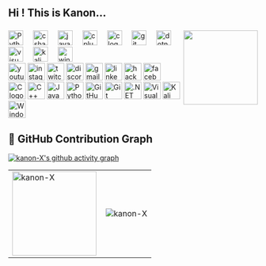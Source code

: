 

<!--
**kanon-X/kanon-X** is a ✨ _special_ ✨ repository because its `README.md` (this file) appears on your GitHub profile.

Here are some ideas to get you started:

- 🔭 I’m currently working on ...
- 🌱 I’m currently learning ...
- 👯 I’m looking to collaborate on ...
- 🤔 I’m looking for help with ...
- 💬 Ask me about ...
- 📫 How to reach me: ...
- 😄 Pronouns: ...
- ⚡ Fun fact: ...
-->
<h2 align="left">Hi ! This is Kanon...</h2>

###

<img align="right" height="150" src="https://count.getloli.com/@:name"  />

###

<div align="left">
 

  <!-- Python -->
<img src="https://cdn.jsdelivr.net/npm/@programming-languages-logos/python@0.0.0/python.png" height="30" alt="Python logo" />
<img width="12" />


  <!-- C# -->
  <img src="https://cdn.jsdelivr.net/gh/devicons/devicon/icons/csharp/csharp-original.svg" height="30" alt="csharp logo" />
  <img width="12" />

  <!-- Java -->
  <img src="https://cdn.jsdelivr.net/gh/devicons/devicon/icons/java/java-original.svg" height="30" alt="java logo" />
  <img width="12" />

  <!-- C++ -->
  <img src="https://cdn.jsdelivr.net/gh/devicons/devicon/icons/cplusplus/cplusplus-original.svg" height="30" alt="cplusplus logo" />
  <img width="12" />

  <!-- C -->
  <img src="https://cdn.jsdelivr.net/gh/devicons/devicon/icons/c/c-original.svg" height="30" alt="c logo" />
  <img width="12" />


  <!-- Git -->
  <img src="https://cdn.jsdelivr.net/gh/devicons/devicon/icons/git/git-original.svg" height="30" alt="git logo" />
  <img width="12" />

  <!-- .NET -->
  <img src="https://cdn.jsdelivr.net/gh/devicons/devicon/icons/dot-net/dot-net-original.svg" height="30" alt="dotnet logo" />
  <img width="12" />

  <!-- Visual Studio -->
  <img src="https://cdn.jsdelivr.net/gh/devicons/devicon/icons/visualstudio/visualstudio-plain.svg" height="30" alt="visual studio logo" />
  <img width="12" />

  <!-- Kali Linux -->
  <img src="https://cdn.jsdelivr.net/gh/devicons/devicon/icons/linux/linux-original.svg" height="30" alt="kali linux logo" />
  <img width="12" />

  <!-- Windows -->
  <img src="https://cdn.jsdelivr.net/gh/devicons/devicon/icons/windows8/windows8-original.svg" height="30" alt="windows logo" />
</div>

<div align="left">
  <img src="https://img.shields.io/static/v1?message=Youtube&logo=youtube&label=&color=FF0000&logoColor=white&labelColor=&style=for-the-badge" height="35" alt="youtube logo"  />
  <img src="https://img.shields.io/static/v1?message=Instagram&logo=instagram&label=&color=E4405F&logoColor=white&labelColor=&style=for-the-badge" height="35" alt="instagram logo"  />
  <img src="https://img.shields.io/static/v1?message=Twitch&logo=twitch&label=&color=9146FF&logoColor=white&labelColor=&style=for-the-badge" height="35" alt="twitch logo"  />
  <img src="https://img.shields.io/static/v1?message=Discord&logo=discord&label=&color=7289DA&logoColor=white&labelColor=&style=for-the-badge" height="35" alt="discord logo"  />
  <img src="https://img.shields.io/static/v1?message=Gmail&logo=gmail&label=&color=D14836&logoColor=white&labelColor=&style=for-the-badge" height="35" alt="gmail logo"  />
  <img src="https://img.shields.io/static/v1?message=LinkedIn&logo=linkedin&label=&color=0077B5&logoColor=white&labelColor=&style=for-the-badge" height="35" alt="linkedin logo"  />
  <img src="https://img.shields.io/static/v1?message=HackerRank&logo=hackerrank&label=&color=2EC866&logoColor=white&labelColor=&style=for-the-badge" height="35" alt="hackerrank logo"  />
  <img src="https://img.shields.io/static/v1?message=Facebook&logo=facebook&label=&color=1877F2&logoColor=white&labelColor=&style=for-the-badge" height="35" alt="facebook logo"  />
</div>
<div align="left">
  <img src="https://img.shields.io/static/v1?message=C&logo=c&label=&color=00599C&logoColor=white&style=for-the-badge" height="35" alt="C logo" />
  <img src="https://img.shields.io/static/v1?message=C++&logo=cpp&label=&color=00599C&logoColor=white&style=for-the-badge" height="35" alt="C++ logo" />
  <img src="https://img.shields.io/static/v1?message=Java&logo=openjdk&label=&color=007396&logoColor=white&style=for-the-badge" height="35" alt="Java logo" />
  <img src="https://img.shields.io/static/v1?message=Python&logo=python&label=&color=3776AB&logoColor=white&style=for-the-badge" height="35" alt="Python logo" />
  <img src="https://img.shields.io/static/v1?message=GitHub&logo=github&label=&color=181717&logoColor=white&style=for-the-badge" height="35" alt="GitHub logo" />
  <img src="https://img.shields.io/static/v1?message=Git&logo=git&label=&color=F05032&logoColor=white&style=for-the-badge" height="35" alt="Git logo" />
  <img src="https://img.shields.io/static/v1?message=.NET&logo=dotnet&label=&color=512BD4&logoColor=white&style=for-the-badge" height="35" alt=".NET logo" />
  <img src="https://img.shields.io/static/v1?message=Visual%20Studio&logo=visualstudio&label=&color=5C2D91&logoColor=white&style=for-the-badge" height="35" alt="Visual Studio logo" />
  <img src="https://img.shields.io/static/v1?message=Kali%20Linux&logo=kalilinux&label=&color=557C94&logoColor=white&style=for-the-badge" height="35" alt="Kali Linux logo" />
  <img src="https://img.shields.io/static/v1?message=Windows&logo=windows&label=&color=0078D6&logoColor=white&style=for-the-badge" height="35" alt="Windows logo" />
</div>

<table>
  <tr>
    <td>
      <img align="left" width="" height="170" src="https://github-readme-stats.vercel.app/api/top-langs?username=kanon-X&show_icons=true&theme=tokyonight&locale=en&layout=compact" alt="kanon-X"/>
    </td>
    <td>
      <img src="https://github-readme-streak-stats.herokuapp.com/?user=kanon-X&theme=dark" alt="kanon-X"/>
    </td>
  </tr>







## 🧩 GitHub Contribution Graph

[![kanon-X's github activity graph](https://github-readme-activity-graph.vercel.app/graph?username=kanon-X&theme=github-compact&hide_border=true)](https://github.com/kanon-X)


